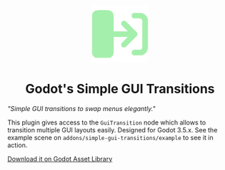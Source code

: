 <p align="center">
  <img height="128" alt="Simple GUI Transitions" src="addons/simple-gui-transitions/icon.png">
</p>
<h1 align="center">Godot's Simple GUI Transitions</h1>

*"Simple GUI transitions to swap menus elegantly."*

This plugin gives access to the `GuiTransition` node which allows to transition multiple GUI layouts easily. Designed for Godot 3.5.x.
See the example scene on `addons/simple-gui-transitions/example` to see it in action.

[Download it on Godot Asset Library](https://godotengine.org/asset-library/asset/1613)
